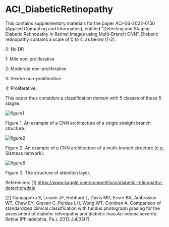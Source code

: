# ACI_DiabeticRetinopathy
This contains supplementary materials for the paper ACI-06-2022-0150 (Applied Computing and Informatics), entitled "Detecting and Staging Diabetic Retinopathy in Retinal Images using Multi-Branch CNN". Diabetic retinopathy contains a scale of 0 to 4, as below [1-2].

0: No DR

1: Mild non-proliferative

2: Moderate non-proliferative

3: Severe non-proliferative

4: Proliferative. 

This paper thus considers a classification domain with 5 classes of these 5 stages.

![figure1](https://user-images.githubusercontent.com/109519153/180480024-02e51f51-fb5c-4b79-bfc0-dcfc01e0a507.jpg)

Figure 1. An example of a CNN architecture of a single straight branch structure.

![figure2](https://user-images.githubusercontent.com/109519153/180488300-47965866-0ebc-4f24-86b5-cb72c32a22d6.jpg)

Figure 2. An example of a CNN architecture of a multi-branch structure (e.g, Siamese network).

![figure6](https://user-images.githubusercontent.com/109519153/180490026-26290062-2a49-462b-8f9a-1c4d49966b20.jpg)

Figure 3. The structure of attention layer.

References:
[1] https://www.kaggle.com/competitions/diabetic-retinopathy-detection/data

[2] Gangaputra S, Lovato JF, Hubbard L, Davis MD, Esser BA, Ambrosius WT, Chew EY, Greven C, Perdue LH, Wong WT, Condren A. Comparison of standardized clinical classification with fundus photograph grading for the assessment of diabetic retinopathy and diabetic macular edema severity. Retina (Philadelphia, Pa.). 2013 Jul;33(7).
